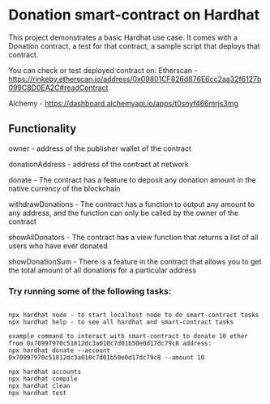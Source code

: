 # Donation smart-contract on Hardhat

This project demonstrates a basic Hardhat use case. It comes with a Donation contract, a test for that contract, a sample script that deploys that contract.

You can check or test deployed contract on:
Etherscan - https://rinkeby.etherscan.io/address/0x09801CF826d876E6cc2aa32f6127b099C8D0EA2C#readContract

Alchemy - https://dashboard.alchemyapi.io/apps/t0snyf466mrjs3mg

## Functionality

owner - address of the publisher wallet of the contract

donationAddress - address of the contract at network

donate - The contract has a feature to deposit any donation amount in the native currency of the blockchain

withdrawDonations - The contract has a function to output any amount to any address, and the function can only be called by the owner of the contract

showAllDonators - The contract has a view function that returns a list of all users who have ever donated

showDonationSum - There is a feature in the contract that allows you to get the total amount of all donations for a particular address


### Try running some of the following tasks:

```shell

npx hardhat node - to start localhost node to do smart-contract tasks
npx hardhat help - to see all hardhat and smart-contract tasks 

example command to interact with smart-contract to donate 10 ether from 0x70997970c51812dc3a010c7d01b50e0d17dc79c8 address:
npx hardhat donate --account 0x70997970c51812dc3a010c7d01b50e0d17dc79c8 --amount 10

npx hardhat accounts
npx hardhat compile
npx hardhat clean
npx hardhat test

```
